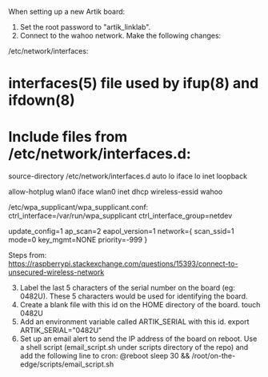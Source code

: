 When setting up a new Artik board:

1. Set the root password to "artik_linklab".
2. Connect to the wahoo network. Make the following changes:

/etc/network/interfaces:
# interfaces(5) file used by ifup(8) and ifdown(8)
# Include files from /etc/network/interfaces.d:
source-directory /etc/network/interfaces.d
auto lo
iface lo inet loopback

allow-hotplug wlan0
iface wlan0 inet dhcp
wireless-essid wahoo

/etc/wpa_supplicant/wpa_supplicant.conf:
ctrl_interface=/var/run/wpa_supplicant
ctrl_interface_group=netdev

update_config=1
ap_scan=2
eapol_version=1
network={
        scan_ssid=1
        mode=0
        key_mgmt=NONE
        priority=-999
}

Steps from:
https://raspberrypi.stackexchange.com/questions/15393/connect-to-unsecured-wireless-network

3. Label the last 5 characters of the serial number on the board (eg: 0482U). These 5 characters would be used for identifying the board.
4. Create a blank file with this id on the HOME directory of the board. 
	touch 0482U
5. Add an environment variable called ARTIK_SERIAL with this id.
	export ARTIK_SERIAL="0482U"
6. Set up an email alert to send the IP address of the board on reboot. Use a shell script (email_script.sh under scripts directory of the repo) and add the following line to cron:
	@reboot sleep 30 && /root/on-the-edge/scripts/email_script.sh